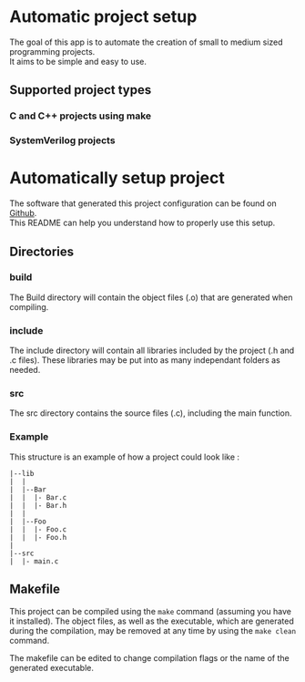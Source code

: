 # Automatic project setup

The goal of this app is to automate the creation of small to medium sized programming projects.  
It aims to be simple and easy to use.

## Supported project types 

### C and C++ projects using make

### SystemVerilog projects

# Automatically setup project 
The software that generated this project configuration can be found on [Github]().  
This README can help you understand how to properly use this setup.  

## Directories

### build 
The Build directory will contain the object files (.o) that are generated when compiling.

### include
The include directory will contain all libraries included by the project (.h and .c files). These libraries may be put into as many independant folders as needed.

### src
The src directory contains the source files (.c), including the main function.

### Example 
This structure is an example of how a project could look like : 

```
|--lib
|  |
|  |--Bar
|  |  |- Bar.c
|  |  |- Bar.h
|  |
|  |--Foo
|  |  |- Foo.c
|  |  |- Foo.h
|  
|--src
|  |- main.c
```

## Makefile
This project can be compiled using the `make` command (assuming you have it installed). The object files, as well as the executable, which are generated during the compilation, may be removed at any time by using the `make clean` command.

The makefile can be edited to change compilation flags or the name of the generated executable.
